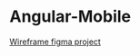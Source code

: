 # Angular-Mobile
[Wireframe figma project]([https://yourlink.com](https://www.figma.com/file/ND5g5BVBoICEU4xhDVNdKL/PetGuardian-Mobile-App?type=design&node-id=0%3A1&mode=design&t=ArGZf8sg4TPHkFKy-1)https://www.figma.com/file/ND5g5BVBoICEU4xhDVNdKL/PetGuardian-Mobile-App?type=design&node-id=0%3A1&mode=design&t=ArGZf8sg4TPHkFKy-1)


